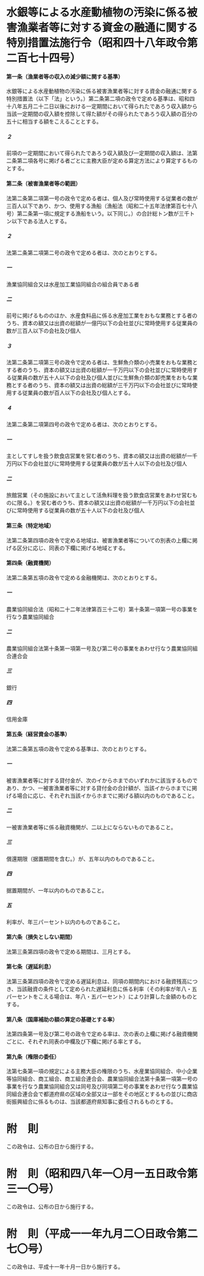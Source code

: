 # 水銀等による水産動植物の汚染に係る被害漁業者等に対する資金の融通に関する特別措置法施行令（昭和四十八年政令第二百七十四号）
#### 第一条（漁業者等の収入の減少額に関する基準）
水銀等による水産動植物の汚染に係る被害漁業者等に対する資金の融通に関する特別措置法（以下「法」という。）第二条第二項の政令で定める基準は、昭和四十八年五月二十二日以後における一定期間において得られたであろう収入額から当該一定期間の収入額を控除して得た額がその得られたであろう収入額の百分の五十に相当する額をこえることとする。
##### ２
前項の一定期間において得られたであろう収入額及び一定期間の収入額は、法第二条第二項各号に掲げる者ごとに主務大臣が定める算定方法により算定するものとする。
#### 第二条（被害漁業者等の範囲）
法第二条第二項第一号の政令で定める者は、個人及び常時使用する従業者の数が三百人以下であり、かつ、使用する漁船（漁船法（昭和二十五年法律第百七十八号）第二条第一項に規定する漁船をいう。以下同じ。）の合計総トン数が三千トン以下である法人とする。
##### ２
法第二条第二項第二号の政令で定める者は、次のとおりとする。
##### 一
漁業協同組合又は水産加工業協同組合の組合員である者
##### 二
前号に掲げるもののほか、水産食料品に係る水産加工業をおもな業務とする者のうち、資本の額又は出資の総額が一億円以下の会社並びに常時使用する従業員の数が三百人以下の会社及び個人
##### ３
法第二条第二項第三号の政令で定める者は、生鮮魚介類の小売業をおもな業務とする者のうち、資本の額又は出資の総額が一千万円以下の会社並びに常時使用する従業員の数が五十人以下の会社及び個人並びに生鮮魚介類の卸売業をおもな業務とする者のうち、資本の額又は出資の総額が三千万円以下の会社並びに常時使用する従業員の数が百人以下の会社及び個人とする。
##### ４
法第二条第二項第四号の政令で定める者は、次のとおりとする。
##### 一
主としてすしを扱う飲食店営業を営む者のうち、資本の額又は出資の総額が一千万円以下の会社並びに常時使用する従業員の数が五十人以下の会社及び個人
##### 二
旅館営業（その施設において主として活魚料理を扱う飲食店営業をあわせ営むものに限る。）を営む者のうち、資本の額又は出資の総額が一千万円以下の会社並びに常時使用する従業員の数が五十人以下の会社及び個人
#### 第三条（特定地域）
法第二条第四項の政令で定める地域は、被害漁業者等についての別表の上欄に掲げる区分に応じ、同表の下欄に掲げる地域とする。
#### 第四条（融資機関）
法第二条第五項の政令で定める金融機関は、次のとおりとする。
##### 一
農業協同組合法（昭和二十二年法律第百三十二号）第十条第一項第一号の事業を行なう農業協同組合
##### 二
農業協同組合法第十条第一項第一号及び第二号の事業をあわせ行なう農業協同組合連合会
##### 三
銀行
##### 四
信用金庫
#### 第五条（経営資金の基準）
法第二条第五項の政令で定める基準は、次のとおりとする。
##### 一
被害漁業者等に対する貸付金が、次のイからホまでのいずれかに該当するものであり、かつ、一被害漁業者等に対する貸付金の合計額が、当該イからホまでに掲げる場合に応じ、それぞれ当該イからホまでに掲げる額以内のものであること。
##### 二
一被害漁業者等に係る融資機関が、二以上にならないものであること。
##### 三
償還期限（据置期間を含む。）が、五年以内のものであること。
##### 四
据置期間が、一年以内のものであること。
##### 五
利率が、年三パーセント以内のものであること。
#### 第六条（損失としない期間）
法第三条第四項の政令で定める期間は、三月とする。
#### 第七条（遅延利息）
法第三条第四項の政令で定める遅延利息は、同項の期間内における融資残高につき、当該融資の条件として定められた遅延利息に係る利率（その利率が年八・五パーセントをこえる場合は、年八・五パーセント）により計算した金額のものとする。
#### 第八条（国庫補助の額の算定の基礎とする率）
法第四条第一号及び第二号の政令で定める率は、次の表の上欄に掲げる融資機関ごとに、それぞれ同表の中欄及び下欄に掲げる率とする。
#### 第九条（権限の委任）
法第七条第一項の規定による主務大臣の権限のうち、水産業協同組合、中小企業等協同組合、商工組合、商工組合連合会、農業協同組合法第十条第一項第一号の事業を行なう農業協同組合又は同号及び同項第二号の事業をあわせ行なう農業協同組合連合会で都道府県の区域の全部又は一部をその地区とするもの並びに商店街振興組合に係るものは、当該都道府県知事に委任されるものとする。
# 附　則
この政令は、公布の日から施行する。
# 附　則（昭和四八年一〇月一五日政令第三一〇号）
この政令は、公布の日から施行する。
# 附　則（平成一一年九月二〇日政令第二七〇号）
この政令は、平成十一年十月一日から施行する。
